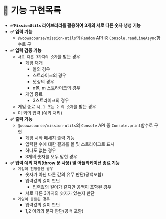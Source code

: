 # 🚀 기능 구현목록

- **✅`MissionUtils` 라이브러리를 활용하여 3개의 서로 다른 숫자 생성 기능**
- **✅ 입력 기능**
  - `@woowacourse/mission-utils`의 `Random` API 중 `Console.readLineAsync`함수로 구
- **✅ 입력 검증 기능**
    - `서로 다른 3가지의 숫자`를 받는 경우
        - 게임 재개
            - 볼의 경우
            - 스트라이크의 경우
            - 낫싱의 경우
            - n볼, m 스트라이크의 경우
        - 게임 종료
            - 3스트라이크의 경우
    - 게임 종료 시, `1 또는 2 의 숫자`를 받는 경우
    - 이 외의 입력 (예외 처리)
- **✅ 출력 기능**
  - `@woowacourse/mission-utils`의 `Console` API 중 `Console.print`함수로 구현
      - 게임 시작 메세지 출력 기능
      - 입력한 수에 대한 결과를 볼 및 스트라이크로 표시
      - 하나도 없는 경우
      - 3개의 숫자를 모두 맞힌 경우
- **✅ 입력 예외 처리(throw 문 사용) 및 어플리케이션 종료 기능**
    - `게임이 진행중인 경우`
        - 숫자가 아닌 다른 값의 유무 판단(공백포함)
        - 입력값의 길이 판단
            - 입력값의 길이가 같지만 공백이 포함된 경우
        - 서로 다른 3가지의 숫자가 있는지 판단
    - `게임이 종료된 경우`
        - 입력값의 길이 판단
        - 1,2 이외의 문자 판단(공백 포함)
